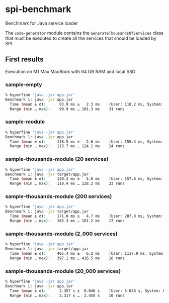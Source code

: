 # spi-benchmark
Benchmark for Java service loader

The `code-generator` module contains the `GenerateThousandsOfServices` class that must be executed to create all the 
services that should be loaded by SPI.


## First results

Execution on M1 Max MacBook with 64 GB RAM and local SSD

### sample-empty
```bash
% hyperfine 'java -jar app.jar' 
Benchmark 1: java -jar app.jar
  Time (mean ± σ):      93.9 ms ±   2.3 ms    [User: 110.2 ms, System: 14.4 ms]
  Range (min … max):    90.9 ms … 101.3 ms    31 runs
```

### sample-module
```bash
% hyperfine 'java -jar app.jar' 
Benchmark 1: java -jar app.jar
  Time (mean ± σ):     118.5 ms ±   2.6 ms    [User: 155.3 ms, System: 17.8 ms]
  Range (min … max):   113.7 ms … 124.1 ms    24 runs
```

### sample-thousands-module (20 services)
```bash
% hyperfine 'java -jar app.jar' 
Benchmark 1: java -jar target/app.jar
  Time (mean ± σ):     120.3 ms ±   5.6 ms    [User: 157.6 ms, System: 17.6 ms]
  Range (min … max):   110.4 ms … 128.2 ms    23 runs
```

### sample-thousands-module (200 services)
```bash
% hyperfine 'java -jar app.jar' 
Benchmark 1: java -jar target/app.jar
  Time (mean ± σ):     171.0 ms ±   4.7 ms    [User: 287.8 ms, System: 27.8 ms]
  Range (min … max):   165.3 ms … 181.2 ms    17 runs
```

### sample-thousands-module (2_000 services)
```bash
% hyperfine 'java -jar app.jar' 
Benchmark 1: java -jar target/app.jar
  Time (mean ± σ):     405.4 ms ±   6.2 ms    [User: 1117.9 ms, System: 69.3 ms]
  Range (min … max):   397.1 ms … 416.5 ms    10 runs
```

### sample-thousands-module (20_000 services)
```bash
% hyperfine 'java -jar app.jar' 
Benchmark 1: java -jar app.jar
  Time (mean ± σ):      2.357 s ±  0.046 s    [User: 5.046 s, System: 0.398 s]
  Range (min … max):    2.317 s …  2.458 s    10 runs
```

